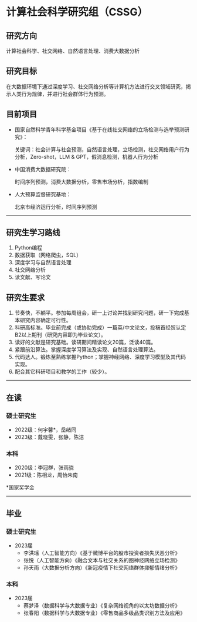 # 计算社会科学研究组（CSSG）
## 研究方向

计算社会科学、社交网络、自然语言处理、消费大数据分析

## 研究目标

在大数据环境下通过深度学习、社交网络分析等计算机方法进行交叉领域研究，揭示人类行为规律，并进行社会群体行为预测。

## 目前项目

- 国家自然科学青年科学基金项目《基于在线社交网络的立场检测与选举预测研究》：
  
  关键词：社会计算与社会预测，自然语言处理，立场检测，社交网络用户行为分析，Zero-shot，LLM & GPT，假消息检测，机器人行为分析
  
- 中国消费大数据研究院：
    
    时间序列预测，消费大数据分析，零售市场分析，指数编制
    
- 人大预算监督研究基地：
    
    北京市经济运行分析，时间序列预测

---

## 研究生学习路线

1. Python编程
2. 数据获取（网络爬虫，SQL）
3. 深度学习与自然语言处理
4. 社交网络分析
5. 读文献、写论文

## 研究生要求

1. 节奏快，不躺平。参加每周组会，研一上讨论并找到研究问题，研一下完成基本研究内容确定可行性。
2. 科研高标准。毕业前完成（或协助完成）一篇英/中文论文，投稿首经贸认定B2以上期刊（研究内容即为毕业论文）。
3. 读好的文献是研究基础。读研期间精读论文20篇，泛读40篇。
4. 紧跟前沿算法。掌握深度学习算法及实现、自然语言处理算法。
5. 代码达人。锻炼至熟练掌握Python；掌握神经网络、深度学习模型及其代码实现。
6. 配合其它科研项目和教学的工作（较少）。

---

## 在读

### 硕士研究生

- 2022级：何宇馨*，岳绪同
- 2023级：戴晓雯，张静，陈洁

###  本科

- 2020级：李冠群，张雨骁
- 2021级：陈相龙，周怡朱南

*国家奖学金

---

## 毕业

### 硕士研究生

- 2023届
    - 李洪瑶（人工智能方向）《基于微博平台的股市投资者损失厌恶分析》
    - 张悦（人工智能方向）《融合文本与社交关系的图神经网络立场检测》
    - 孙天雨（大数据分析方向）《新冠疫情下社交网络群体抑郁情绪分析》

###  本科

- 2023届
    - 蔡梦泽（数据科学与大数据专业）《复杂网络视角的以太坊数据分析》
    - 张春阳（数据科学与大数据专业）《零售商品多级品类识别方法及应用》